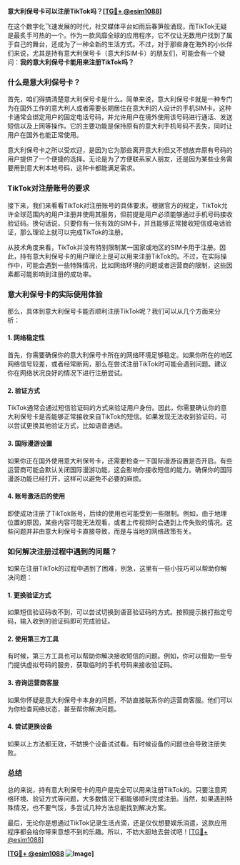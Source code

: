 **意大利保号卡可以注册TikTok吗？[[TG💪+ @esim1088](https://t.me/s/esim1088)]**

在这个数字化飞速发展的时代，社交媒体平台如雨后春笋般涌现，而TikTok无疑是最炙手可热的一个。作为一款风靡全球的应用程序，它不仅让无数用户找到了属于自己的舞台，还成为了一种全新的生活方式。不过，对于那些身在海外的小伙伴们来说，尤其是持有意大利保号卡（意大利SIM卡）的朋友们，可能会有一个疑问：**我的意大利保号卡能用来注册TikTok吗？**

### **什么是意大利保号卡？**

首先，咱们得搞清楚意大利保号卡是什么。简单来说，意大利保号卡就是一种专门为在国外工作的意大利人或者需要长期居住在意大利的人设计的手机SIM卡。这种卡通常会绑定用户的固定电话号码，并允许用户在境外使用该号码进行通话、发送短信以及上网等操作。它的主要功能是保持原有的意大利手机号码不丢失，同时让用户在国外也能正常使用。

意大利保号卡之所以受欢迎，是因为它为那些离开意大利但又不想放弃原有号码的用户提供了一个便捷的选择。无论是为了方便联系家人朋友，还是因为某些业务需要用到意大利本地号码，这种卡都能满足需求。

### **TikTok对注册账号的要求**

接下来，我们来看看TikTok对注册账号的具体要求。根据官方的规定，TikTok允许全球范围内的用户注册并使用其服务，但前提是用户必须能够通过手机号码接收验证码。换句话说，只要你有一张有效的SIM卡，并且能够正常接收短信或电话验证，那么理论上就可以完成TikTok的注册。

从技术角度来看，TikTok并没有特别限制某一国家或地区的SIM卡用于注册。因此，持有意大利保号卡的用户理论上是可以用来注册TikTok的。不过，在实际操作中，可能会遇到一些特殊情况，比如网络环境的问题或者运营商的限制，这些因素都可能影响到注册的成功率。

### **意大利保号卡的实际使用体验**

那么，具体到意大利保号卡能否顺利注册TikTok呢？我们可以从几个方面来分析：

#### **1. 网络稳定性**
首先，你需要确保你的意大利保号卡所在的网络环境足够稳定。如果你所在的地区网络信号较差，或者经常断网，那么在尝试注册TikTok时可能会遇到问题。建议你在网络状况良好的情况下进行注册尝试。

#### **2. 验证方式**
TikTok通常会通过短信验证码的方式来验证用户身份。因此，你需要确认你的意大利保号卡是否能够正常接收来自TikTok的短信。如果发现无法收到验证码，可以尝试更换其他验证方式，比如语音通话。

#### **3. 国际漫游设置**
如果你正在国外使用意大利保号卡，还需要检查一下国际漫游设置是否开启。有些运营商可能会默认关闭国际漫游功能，这会影响你接收短信的能力。确保你的国际漫游功能已经打开，这样可以避免不必要的麻烦。

#### **4. 账号激活后的使用**
即使成功注册了TikTok账号，后续的使用也可能受到一些限制。例如，由于地理位置的原因，某些内容可能无法观看，或者上传视频时会遇到上传失败的情况。这些问题并非由意大利保号卡直接导致，而是与当地的网络政策有关。

### **如何解决注册过程中遇到的问题？**

如果在注册TikTok的过程中遇到了困难，别急，这里有一些小技巧可以帮助你解决问题：

#### **1. 更换验证方式**
如果短信验证码收不到，可以尝试切换到语音验证码的方式。按照提示拨打指定号码，输入收到的验证码即可完成验证。

#### **2. 使用第三方工具**
有时候，第三方工具也可以帮助你解决接收短信的问题。例如，你可以借助一些专门提供虚拟号码的服务，获取临时的手机号码来接收验证码。

#### **3. 咨询运营商客服**
如果你怀疑是意大利保号卡本身的问题，不妨直接联系你的运营商客服。他们可以为你检查网络状态，甚至帮你解决问题。

#### **4. 尝试更换设备**
如果以上方法都无效，不妨换个设备试试看。有时候设备的问题也会导致注册失败。

### **总结**

总的来说，持有意大利保号卡的用户是完全可以用来注册TikTok的。只要注意网络环境、验证方式等问题，大多数情况下都能够顺利完成注册。当然，如果遇到特殊情况，也不要气馁，多尝试几种方法总能找到解决方案。

最后，无论你是想通过TikTok记录生活点滴，还是仅仅想要娱乐消遣，这款应用程序都会给你带来意想不到的乐趣。所以，不妨大胆地去尝试吧！[[TG💪+ @esim1088](https://t.me/s/esim1088)]

**[[TG💪+ @esim1088](https://t.me/s/esim1088) ![Image](https://i.postimg.cc/4NQfJmqS/Snipaste-2025-05-13-00-14-12.png)]**
